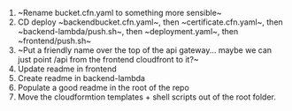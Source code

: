 1. ~Rename bucket.cfn.yaml to something more sensible~
2. CD deploy ~backendbucket.cfn.yaml~, then ~certificate.cfn.yaml~, then ~backend-lambda/push.sh~, then ~deployment.yaml~, then ~frontend/push.sh~
3. ~Put a friendly name over the top of the api gateway... maybe we can just point /api from the frontend cloudfront to it?~
4. Update readme in frontend
5. Create readme in backend-lambda
6. Populate a good readme in the root of the repo
7. Move the cloudformtion templates + shell scripts out of the root folder.